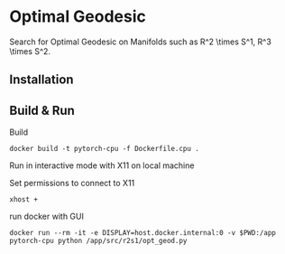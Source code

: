 # Optimal Geodesic
Search for Optimal Geodesic on Manifolds such as R^2 \times S^1, R^3 \times S^2.

## Installation 

## Build & Run

Build

```
docker build -t pytorch-cpu -f Dockerfile.cpu .
```

Run in interactive mode with X11 on local machine

Set permissions to connect to X11

```
xhost +
```

run docker with GUI

```
docker run --rm -it -e DISPLAY=host.docker.internal:0 -v $PWD:/app pytorch-cpu python /app/src/r2s1/opt_geod.py
```
